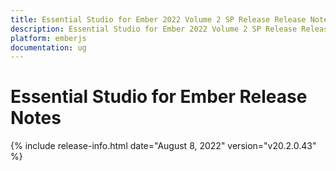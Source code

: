 ```yaml
---
title: Essential Studio for Ember 2022 Volume 2 SP Release Release Notes  
description: Essential Studio for Ember 2022 Volume 2 SP Release Release Notes  
platform: emberjs
documentation: ug
---
```


# Essential Studio for Ember  Release Notes  

{% include release-info.html date="August 8, 2022"  version="v20.2.0.43" %} 






